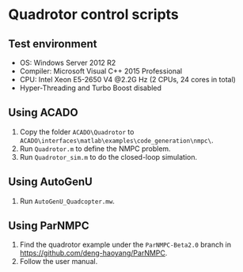 # Quadrotor control scripts
## Test environment
* OS: Windows Server 2012 R2
* Compiler: Microsoft Visual C++ 2015 Professional
* CPU: Intel Xeon E5-2650 V4 @2.2G Hz (2 CPUs, 24 cores in total)
* Hyper-Threading and Turbo Boost disabled


## Using ACADO
1. Copy the folder `ACADO\Quadrotor` to `ACADO\interfaces\matlab\examples\code_generation\nmpc\`.
2. Run `Quadrotor.m` to define the NMPC problem.
3. Run `Quadrotor_sim.m` to do the closed-loop simulation.

## Using AutoGenU
1. Run `AutoGenU_Quadcopter.mw`.

## Using ParNMPC
1. Find the quadrotor example under the `ParNMPC-Beta2.0` branch in https://github.com/deng-haoyang/ParNMPC.
2. Follow the user manual.
